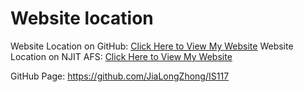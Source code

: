 # Website location
Website Location on GitHub:
[Click Here to View My Website](http://localhost:63342/IS117/Doc/index.html?_ijt=eq1be89kmur8ka986fj5ho8v06)
Website Location on NJIT AFS:
[Click Here to View My Website](https://web.njit.edu/~jlz6/is117sp21/Doc/index.html)

GitHub Page: https://github.com/JiaLongZhong/IS117
 

